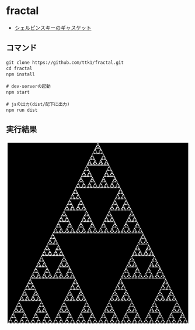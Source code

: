 # fractal

* [シェルピンスキーのギャスケット](https://ja.wikipedia.org/wiki/%E3%82%B7%E3%82%A7%E3%83%AB%E3%83%94%E3%83%B3%E3%82%B9%E3%82%AD%E3%83%BC%E3%81%AE%E3%82%AE%E3%83%A3%E3%82%B9%E3%82%B1%E3%83%83%E3%83%88)

## コマンド

```
git clone https://github.com/ttk1/fractal.git
cd fractal
npm install

# dev-serverの起動
npm start

# jsの出力(dist/配下に出力)
npm run dist
```

## 実行結果

![実行結果](./result.png)